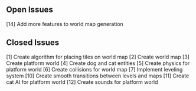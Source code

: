 ## Open Issues ##

[14] Add more features to world map generation

## Closed Issues ##

[1] Create algorithm for placing tiles on world map
[2] Create world map
[3] Create platform world
[4] Create dog and cat entities
[5] Create physics for platform world
[6] Create collisions for world map
[7] Implement leveling system
[10] Create smooth transitions between levels and maps
[11] Create cat AI for platform world
[12] Create sounds for platform world
